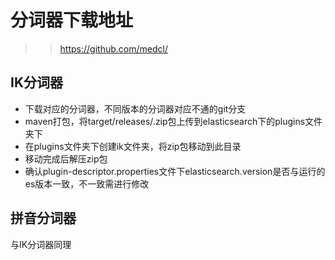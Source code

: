 # 分词器下载地址
>> https://github.com/medcl/

## IK分词器
* 下载对应的分词器，不同版本的分词器对应不通的git分支
* maven打包，将target/releases/.zip包上传到elasticsearch下的plugins文件夹下
* 在plugins文件夹下创建ik文件夹，将zip包移动到此目录
* 移动完成后解压zip包
* 确认plugin-descriptor.properties文件下elasticsearch.version是否与运行的es版本一致，不一致需进行修改

## 拼音分词器
 与IK分词器同理